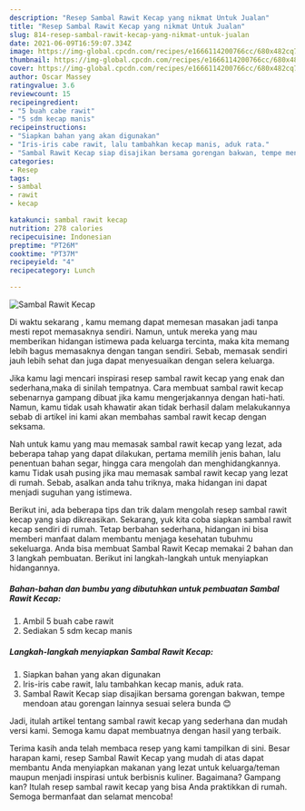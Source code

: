 ```yaml
---
description: "Resep Sambal Rawit Kecap yang nikmat Untuk Jualan"
title: "Resep Sambal Rawit Kecap yang nikmat Untuk Jualan"
slug: 814-resep-sambal-rawit-kecap-yang-nikmat-untuk-jualan
date: 2021-06-09T16:59:07.334Z
image: https://img-global.cpcdn.com/recipes/e1666114200766cc/680x482cq70/sambal-rawit-kecap-foto-resep-utama.jpg
thumbnail: https://img-global.cpcdn.com/recipes/e1666114200766cc/680x482cq70/sambal-rawit-kecap-foto-resep-utama.jpg
cover: https://img-global.cpcdn.com/recipes/e1666114200766cc/680x482cq70/sambal-rawit-kecap-foto-resep-utama.jpg
author: Oscar Massey
ratingvalue: 3.6
reviewcount: 15
recipeingredient:
- "5 buah cabe rawit"
- "5 sdm kecap manis"
recipeinstructions:
- "Siapkan bahan yang akan digunakan"
- "Iris-iris cabe rawit, lalu tambahkan kecap manis, aduk rata."
- "Sambal Rawit Kecap siap disajikan bersama gorengan bakwan, tempe mendoan atau gorengan lainnya sesuai selera bunda 😊"
categories:
- Resep
tags:
- sambal
- rawit
- kecap

katakunci: sambal rawit kecap 
nutrition: 278 calories
recipecuisine: Indonesian
preptime: "PT26M"
cooktime: "PT37M"
recipeyield: "4"
recipecategory: Lunch

---
```



![Sambal Rawit Kecap](https://img-global.cpcdn.com/recipes/e1666114200766cc/680x482cq70/sambal-rawit-kecap-foto-resep-utama.jpg)

Di waktu  sekarang , kamu memang dapat memesan masakan jadi tanpa mesti repot memasaknya sendiri. Namun, untuk mereka yang mau memberikan hidangan istimewa pada keluarga tercinta, maka kita memang lebih bagus memasaknya dengan tangan sendiri. Sebab, memasak sendiri jauh lebih sehat dan juga dapat menyesuaikan dengan selera keluarga.

Jika kamu lagi mencari inspirasi resep sambal rawit kecap yang enak dan sederhana,maka di sinilah tempatnya. Cara membuat sambal rawit kecap  sebenarnya gampang dibuat jika kamu mengerjakannya dengan hati-hati. Namun, kamu tidak usah khawatir akan tidak berhasil dalam melakukannya 
sebab di artikel ini kami akan membahas sambal rawit kecap dengan seksama.  



Nah untuk kamu yang mau memasak sambal rawit kecap yang lezat, ada beberapa tahap yang dapat dilakukan, pertama memilih jenis bahan, lalu penentuan bahan segar, hingga cara mengolah dan menghidangkannya. kamu Tidak usah pusing jika mau memasak sambal rawit kecap yang lezat di rumah. Sebab, asalkan anda  tahu triknya, maka hidangan ini dapat menjadi suguhan yang istimewa.

Berikut ini, ada beberapa tips dan trik dalam mengolah resep sambal rawit kecap yang siap dikreasikan. Sekarang, yuk kita coba siapkan sambal rawit kecap sendiri di rumah. Tetap berbahan sederhana, hidangan ini bisa memberi manfaat dalam membantu menjaga kesehatan tubuhmu sekeluarga. Anda bisa membuat Sambal Rawit Kecap memakai 2 bahan dan 3 langkah pembuatan. Berikut ini langkah-langkah untuk menyiapkan hidangannya.

<!--inarticleads1-->

##### Bahan-bahan dan bumbu yang dibutuhkan untuk pembuatan Sambal Rawit Kecap:

1. Ambil 5 buah cabe rawit
1. Sediakan 5 sdm kecap manis




<!--inarticleads2-->

##### Langkah-langkah menyiapkan Sambal Rawit Kecap:

1. Siapkan bahan yang akan digunakan
1. Iris-iris cabe rawit, lalu tambahkan kecap manis, aduk rata.
1. Sambal Rawit Kecap siap disajikan bersama gorengan bakwan, tempe mendoan atau gorengan lainnya sesuai selera bunda 😊




Jadi, itulah artikel tentang  sambal rawit kecap  yang sederhana dan mudah versi kami. Semoga kamu dapat membuatnya dengan hasil yang terbaik. 

Terima kasih anda telah membaca resep yang kami tampilkan di sini. Besar harapan kami, resep  Sambal Rawit Kecap yang mudah di atas dapat membantu Anda menyiapkan makanan yang lezat untuk keluarga/teman maupun menjadi inspirasi untuk berbisnis kuliner. Bagaimana? Gampang kan? Itulah resep sambal rawit kecap yang bisa Anda praktikkan di rumah. Semoga bermanfaat dan selamat mencoba!

